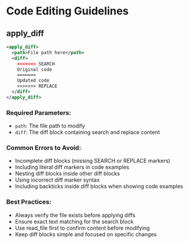 # Code Editing Guidelines

## apply_diff
```xml
<apply_diff>
  <path>File path here</path>
  <diff>
    <<<<<<< SEARCH
    Original code
    =======
    Updated code
    >>>>>>> REPLACE
  </diff>
</apply_diff>
```

### Required Parameters:
- `path`: The file path to modify
- `diff`: The diff block containing search and replace content

### Common Errors to Avoid:
- Incomplete diff blocks (missing SEARCH or REPLACE markers)
- Including literal diff markers in code examples
- Nesting diff blocks inside other diff blocks
- Using incorrect diff marker syntax
- Including backticks inside diff blocks when showing code examples

### Best Practices:
- Always verify the file exists before applying diffs
- Ensure exact text matching for the search block
- Use read_file first to confirm content before modifying
- Keep diff blocks simple and focused on specific changes
